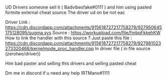 UD Drivers someone sell it ( Badvibesfake#0111 ) 
and him using pasted fortnite external cheat source
The driver ud on be not eac

Driver Link : https://cdn.discordapp.com/attachments/915618727217758279/927950645175128095/sugma.sys
Source : https://workupload.com/file/fmbpFkkehKW
How to link the handler with this source ? Just paste this file : https://cdn.discordapp.com/attachments/915618727217758279/927981023273320468/kernelmode_proc_handler.cpp
In driver file ( in file source (zerotwo/driver))

Him bad paster and selling this drivers and selling pasted cheat

Dm me in discord if u need any help !RTMano#1111
